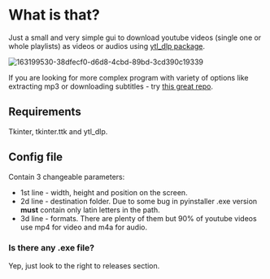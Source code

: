# What is that?
Just a small and very simple gui to download youtube videos (single one or whole playlists) as videos or audios using [ytl_dlp package](https://github.com/yt-dlp/yt-dlpp). 

![163199530-38dfecf0-d6d8-4cbd-89bd-3cd390c19339](https://user-images.githubusercontent.com/90620708/163203005-e25a1624-3bb8-4bf8-b470-b4034bd5f635.png)

If you are looking for more complex program with variety of options like extracting mp3 or downloading  subtitles - try [this great repo](https://github.com/oleksis/youtube-dl-gui).
## Requirements
Tkinter, tkinter.ttk and ytl_dlp.
## Config file
Contain 3 changeable  parameters:
- 1st line - width, height and position on the screen.
- 2d line - destination folder. Due to some bug in pyinstaller .exe version **must** contain only latin letters in the path.
- 3d line - formats. There are plenty of them but 90% of youtube videos use mp4 for video and m4a for audio. 
### Is there any .exe file?
Yep, just look to the right to releases section.

